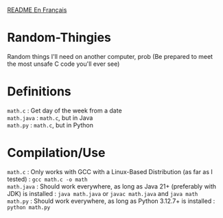 [README En Français](https://github.com/Unikamo/Random-Thingies/blob/main/frREADME.md)

# Random-Thingies
Random things I'll need on another computer, prob
(Be prepared to meet the most unsafe C code you'll ever see)

# Definitions
`math.c` : Get day of the week from a date\
`math.java` : `math.c`, but in Java\
`math.py` : `math.c`, but in Python

# Compilation/Use
`math.c` : Only works with GCC with a Linux-Based Distribution (as far as I tested) : `gcc math.c -o math`\
`math.java` : Should work everywhere, as long as Java 21+ (preferably with JDK) is installed : `java math.java` or `javac math.java` and `java math`\
`math.py` : Should work everywhere, as long as Python 3.12.7+ is installed : `python math.py`
